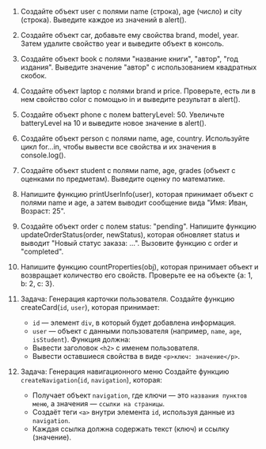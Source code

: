 1. Создайте объект user с полями name (строка), age (число) и city (строка). Выведите каждое из значений в alert().

2. Создайте объект car, добавьте ему свойства brand, model, year. Затем удалите свойство year и выведите объект в консоль.

3. Создайте объект book с полями "название книги", "автор", "год издания". Выведите значение "автор" с использованием квадратных скобок.

4. Создайте объект laptop с полями brand и price. Проверьте, есть ли в нем свойство color с помощью in и выведите результат в alert().

5. Создайте объект phone с полем batteryLevel: 50. Увеличьте batteryLevel на 10 и выведите новое значение в alert().

6. Создайте объект person с полями name, age, country. Используйте цикл for...in, чтобы вывести все свойства и их значения в console.log().

7. Создайте объект student с полями name, age, grades (объект с оценками по предметам). Выведите оценку по математике.

8. Напишите функцию printUserInfo(user), которая принимает объект с полями name и age, а затем выводит сообщение вида "Имя: Иван, Возраст: 25".

9. Создайте объект order с полем status: "pending". Напишите функцию updateOrderStatus(order, newStatus), которая обновляет status и выводит "Новый статус заказа: ...". Вызовите функцию с order и "completed".

10. Напишите функцию countProperties(obj), которая принимает объект и возвращает количество его свойств. Проверьте ее на объекте {a: 1, b: 2, c: 3}.

11. Задача: Генерация карточки пользователя.
    Создайте функцию createCard(`id`, `user`), которая принимает:

    - `id` — элемент `div`, в который будет добавлена информация.
    - `user` — объект с данными пользователя (например, `name`, `age`, `isStudent`).
      Функция должна:
    - Вывести заголовок `<h2>` с именем пользователя.
    - Вывести оставшиеся свойства в виде `<p>ключ: значение</p>`.

12. Задача: Генерация навигационного меню
    Создайте функцию `createNavigation`(`id`, `navigation`), которая:

    - Получает объект `navigation`, где ключи — это `названия пунктов меню`, а значения — `ссылки на страницы`.
    - Создаёт теги `<a>` внутри элемента `id`, используя данные из `navigation`.
    - Каждая ссылка должна содержать текст (ключ) и ссылку (значение).
